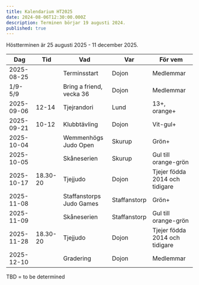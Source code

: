```yaml
---
title: Kalendarium HT2025
date: 2024-08-06T12:30:00.000Z
description: Terminen börjar 19 augusti 2024.
published: true
---
```

Höstterminen är 25 augusti 2025 - 11 december 2025.

| Dag        | Tid      | Vad                      | Var          | För vem                        |
| ---------- | -------- | ------------------------ | ------------ | ------------------------------ |
| 2025-08-25 |          | Terminsstart             | Dojon        | Medlemmar                      |
| 1/9-5/9    |          | Bring a friend, vecka 36 | Dojon        | Medlemmar                      |
| 2025-09-06 | 12-14    | Tjejrandori              | Lund         | 13+, orange+                   |
| 2025-09-21 | 10-12    | Klubbtävling             | Dojon        | Vit-gul+                       |
| 2025-10-04 |          | Wemmenhögs Judo Open     | Skurup       | Grön+                          |
| 2025-10-05 |          | Skåneserien              | Skurup       | Gul till orange-grön           |
| 2025-10-17 | 18.30-20 | Tjejjudo                 | Dojon        | Tjejer födda 2014 och tidigare |
| 2025-11-08 |          | Staffanstorps Judo Games | Staffanstorp | Grön+                          |
| 2025-11-09 |          | Skåneserien              | Staffanstorp | Gul till orange-grön           |
| 2025-11-28 | 18.30-20 | Tjejjudo                 | Dojon        | Tjejer födda 2014 och tidigare |
| 2025-12-10 |          | Gradering                | Dojon        | Medlemmar                      |

TBD = to be determined
